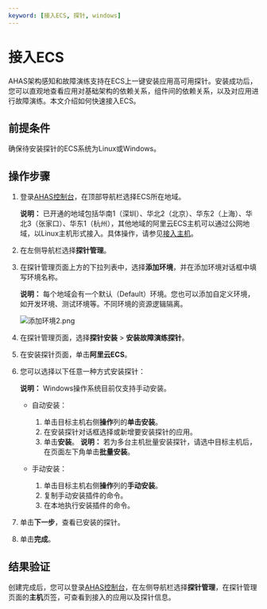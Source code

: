 ```yaml
---
keyword: [接入ECS, 探针, windows]
---
```


# 接入ECS

AHAS架构感知和故障演练支持在ECS上一键安装应用高可用探针。安装成功后，您可以直观地查看应用对基础架构的依赖关系，组件间的依赖关系，以及对应用进行故障演练。本文介绍如何快速接入ECS。

## 前提条件

确保待安装探针的ECS系统为Linux或Windows。

## 操作步骤

1.  登录[AHAS控制台](https://ahas.console.aliyun.com)，在顶部导航栏选择ECS所在地域。

    **说明：** 已开通的地域包括华南1（深圳）、华北2（北京）、华东2（上海）、华北3（张家口）、华东1（杭州），其他地域的阿里云ECS主机可以通过公网地域，以Linux主机形式接入。具体操作，请参见[接入主机](/cn.zh-CN/故障演练/安装探针/接入Linux主机.md)。

2.  在左侧导航栏选择**探针管理**。
3.  在探针管理页面上方的下拉列表中，选择**添加环境**，并在添加环境对话框中填写环境名称。

    **说明：** 每个地域会有一个默认（Default）环境。您也可以添加自定义环境，如开发环境、测试环境等。不同环境的资源逻辑隔离。

    ![添加环境2.png](https://static-aliyun-doc.oss-accelerate.aliyuncs.com/assets/img/zh-CN/8973790261/p273733.png)

4.  在探针管理页面，选择**探针安装** \> **安装故障演练探针**。
5.  在安装探针页面，单击**阿里云ECS**。
6.  您可以选择以下任意一种方式安装探针：

    **说明：** Windows操作系统目前仅支持手动安装。

    -   自动安装：

        1.  单击目标主机右侧**操作**列的**单击安装**。
        2.  在安装探针对话框选择或新增要安装探针的应用。
        3.  单击**安装**。
        **说明：** 若为多台主机批量安装探针，请选中目标主机后，在页面左下角单击**批量安装**。

    -   手动安装：
        1.  单击目标主机右侧**操作**列的**手动安装**。
        2.  复制手动安装插件的命令。
        3.  在本地执行安装插件的命令。
7.  单击**下一步**，查看已安装的探针。
8.  单击**完成**。

## 结果验证

创建完成后，您可以登录[AHAS控制台](https://ahas.console.aliyun.com)，在左侧导航栏选择**探针管理**，在探针管理页面的**主机**页签，可查看到接入的应用以及探针信息。

